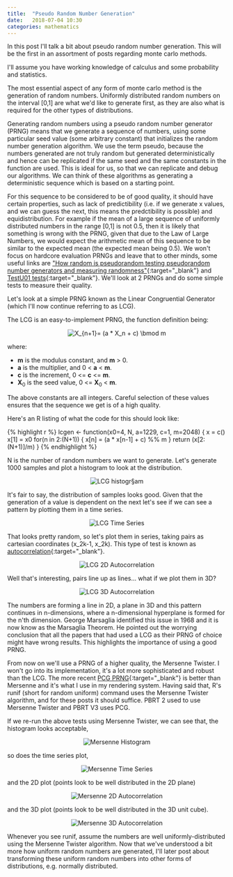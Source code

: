 ```yaml
---
title:  "Pseudo Random Number Generation"
date:   2018-07-04 10:30
categories: mathematics
---
```

In this post I'll talk a bit about pseudo random number generation. This will be the first in an assortment of posts regarding monte carlo methods.

I'll assume you have working knowledge of calculus and some probability and statistics.

The most essential aspect of any form of monte carlo method is the generation of random numbers. Uniformly distributed random numbers on the interval [0,1] are what we'd like to generate first, as they are also what is required for the other types of distributions.

Generating random numbers using a pseudo random number generator (PRNG) means that we generate a sequence of numbers, using some particular seed value (some arbitrary constant) that initializes the random number generation algorithm. We use the term pseudo, because the numbers generated are not truly random but generated deterministically and hence can be replicated if the same seed and the same constants in the function are used. This is ideal for us, so that we can replicate and debug our algorithms. We can think of these algorithms as generating a deterministic sequence which is based on a starting point.

For this sequence to be considered to be of good quality, it should have certain properties, such as lack of predictibility (i.e. if we generate x values, and we can guess the next, this means the predctibility is possible) and equidistribution. For example if the mean of a large sequence of uniformly distributed numbers in the range [0,1] is not 0.5, then it is likely that something is wrong with the PRNG, given that due to the Law of Large Numbers, we would expect the arithmetic mean of this sequence to be similar to the expected mean (the expected mean being 0.5). We won't focus on hardcore evaluation PRNGs and leave that to other minds, some useful links are ["How random is pseudorandom testing pseudorandom number generators and measuring randomness"](http://pit-claudel.fr/clement/blog/how-random-is-pseudo-random-testing-pseudo-random-number-generators-and-measuring-randomness/){:target="_blank"} and [TestU01 tests](http://simul.iro.umontreal.ca/testu01/tu01.html){:target="_blank"}. We'll look at 2 PRNGs and do some simple tests to measure their quality.

Let's look at a simple PRNG known as the Linear Congruential Generator (which I'll now continue referring to as LCG).

The LCG is an easy-to-implement PRNG, the function definition being:

<p align="center">
<img src="https://latex.codecogs.com/gif.latex?X_{n&plus;1}=&space;(a&space;*&space;X_n&space;&plus;&space;c)&space;\bmod&space;m" title="X_{n+1}= (a * X_n + c) \bmod m" />
</p>

where:
- __m__ is the modulus constant, and __m__ > 0.
- __a__ is the multiplier, and 0 < __a__ < __m__.
- __c__ is the increment, 0 <= __c__ <= __m__.
- __X__<sub>0</sub> is the seed value, 0 <= __X__<sub>0</sub> < __m__.

The above constants are all integers. Careful selection of these values ensures that the sequence we get is of a high quality.

Here's an R listing of what the code for this should look like:

{% highlight r %}
lcgen <- function(x0=4, N, a=1229, c=1, m=2048)
{
  x = c()
  x[1] = x0
  for(n in 2:(N+1))
  {
    x[n] = (a * x[n-1] + c) %% m
  }
  return (x[2:(N+1)]/m)
}
{% endhighlight %}

N is the number of random numbers we want to generate. Let's generate 1000 samples and plot a histogram to look at the distribution.


<p align="center">
<img src="{{ site.url }}/assets/prngs/lcg_histogram.png" alt="LCG histogr§am">
</p>


It's fair to say, the distribution of samples looks good. Given that the generation of a value is dependent on the next let's see if we can see a pattern by plotting them in a time series.

<p align="center">
<img src="{{ site.url }}/assets/prngs/lcg_time_series.png" alt="LCG Time Series">
</p>

That looks pretty random, so let's plot them in series, taking pairs as cartesian coordinates (x_2k-1, x_2k). This type of test is known as [autocorrelation](https://en.wikipedia.org/wiki/Autocorrelation){:target="_blank"}.

<p align="center">
<img src="{{ site.url }}/assets/prngs/lcg_2d.png" alt="LCG 2D Autocorrelation">
</p>

Well that's interesting, pairs line up as lines... what if we plot them in 3D?

<p align="center">
<img src="{{ site.url }}/assets/prngs/lcg_3d.gif" alt="LCG 3D Autocorrelation">
</p>


The numbers are forming a line in 2D, a plane in 3D and this pattern continues in n-dimensions, where a n-dimensional hyperplane is formed for the n'th dimension. George Marsaglia identified this issue in 1968 and it is now know as the Marsaglia Theorem. He pointed out the worrying conclusion that all the papers that had used a LCG as their PRNG of choice might have wrong results. This highlights the importance of using a good PRNG.

From now on we'll use a PRNG of a higher quality, the Mersenne Twister. I won't go into its implementation, it's a lot more sophisticated and robust than the LCG. The more recent [PCG PRNG](http://www.pcg-random.org/){:target="_blank"} is better than Mersenne and it's what I use in my rendering system. Having said that, R's runif (short for random uniform) command uses the Mersenne Twister algorithm, and for these posts it should suffice. PBRT 2 used to use Mersenne Twister and PBRT V3 uses PCG.

If we re-run the above tests using Mersenne Twister, we can see that, the histogram looks acceptable,

<p align="center">
<img src="{{ site.url }}/assets/prngs/mersenne_hist.png" alt="Mersenne Histogram">
</p>

so does the time series plot,

<p align="center">
<img src="{{ site.url }}/assets/prngs/mersenne_time_series.png" alt="Mersenne Time Series">
</p>

and the 2D plot (points look to be well distributed in the 2D plane)

<p align="center">
<img src="{{ site.url }}/assets/prngs/mersenne_2d.png" alt="Mersenne 2D Autocorrelation">
</p>

and the 3D plot (points look to be well distributed in the 3D unit cube).

<p align="center">
<img src="{{ site.url }}/assets/prngs/mersenne_3d.gif" alt="Mersenne 3D Autocorrelation">
</p>

Whenever you see runif, assume the numbers are well uniformly-distributed using the Mersenne Twister algorithm. Now that we've understood a bit more how uniform random numbers are generated, I'll later post about transforming these uniform random numbers into other forms of distributions, e.g. normally distributed.
